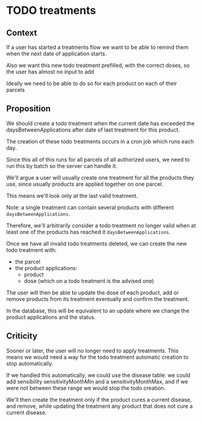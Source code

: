 

# TODO treatments


## Context
If a user has started a treatments flow we want to be able to remind them when the next date of application starts.

Also we want this new todo treatment prefilled, with the correct doses, so the user has almost no input to add

Ideally we need to be able to do so for each product on each of their parcels



## Proposition

We should create a todo treatment when the current date has exceeded the daysBetweenApplications after date of last treatment for this product.

The creation of these todo treatments occurs in a cron job which runs each day.

Since this all of this runs for all parcels of all authorized users, we need to run this by batch so the server can handle it.

We'll argue a user will usually create one treatment for all the products they use, since usually products are applied together on one parcel.

This means we'll look only at the last valid treatment.

Note: a single treatment can contain several products with different `daysBetweenApplications`.

Therefore, we'll arbitrarily consider a todo treatment no longer valid when at least one of the products has reached it `daysBetweenApplications`.

Once we have all invalid todo treatments deleted, we can create the new todo treatment with:
- the parcel
- the product applications:
    - product
    - dose (which on a todo treatment is the advised one)


The user will then be able to update the dose of each product, add or remove products from its treatment eventually and confirm the treatment.

In the database, this will be equivalent to an update where we change the product applications and the status.


## Criticity

Sooner or later, the user will no longer need to apply treatments.
This means we would need a way for the todo treatment automatic creation to stop automatically.

If we handled this automatically, we could use the disease table: we could add sensibility sensitivityMonthMin and a sensitivityMonthMax, and if we were not between these range we would stop the todo creation.

We'll then create the treatment only if the product cures a current disease, and remove, while updating the treatment any product that does not cure a current disease.
